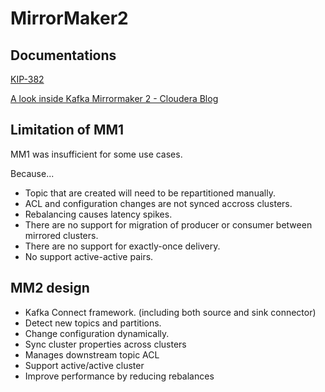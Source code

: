 MirrorMaker2
===

## Documentations

[KIP-382](https://cwiki.apache.org/confluence/display/KAFKA/KIP-382%3A+MirrorMaker+2.0)

[A look inside Kafka Mirrormaker 2 - Cloudera Blog](https://blog.cloudera.com/a-look-inside-kafka-mirrormaker-2/)

## Limitation of MM1

MM1 was insufficient for some use cases.

Because...

* Topic that are created will need to be repartitioned manually.
* ACL and configuration changes are not synced accross clusters.
* Rebalancing causes latency spikes.
* There are no support for migration of producer or consumer between mirrored clusters.
* There are no support for exactly-once delivery.
* No support active-active pairs.

## MM2 design

* Kafka Connect framework. (including both source and sink connector)
* Detect new topics and partitions.
* Change configuration dynamically.
* Sync cluster properties across clusters
* Manages downstream topic ACL
* Support active/active cluster
* Improve performance by reducing rebalances


